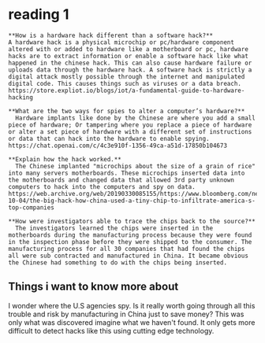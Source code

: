 # reading 1

    **How is a hardware hack different than a software hack?**
    A hardware hack is a physical microchip or pc/hardware component altered with or added to hardware like a motherboard or pc, hardware hacks are to extract information or enable a software hack like what happened in the chinese hack. This can also cause hardware failure or uploads data through the hardware hack. A software hack is strictly a digital attack mostly possible through the internet and manipulated digital code. This causes things such as viruses or a data breach. https://store.expliot.io/blogs/iot/a-fundamental-guide-to-hardware-hacking
    
    **What are the two ways for spies to alter a computer’s hardware?**
      Hardware implants like done by the Chinese are where you add a small piece of hardware; Or tampering where you replace a piece of hardware or alter a set piece of hardware with a different set of instructions or data that can hack into the hardware to enable spying. https://chat.openai.com/c/4c3e910f-1356-49ca-a51d-17850b104673
   
    **Explain how the hack worked.**
      The Chinese implanted "microchips about the size of a grain of rice" into many servers motherboards. These microchips inserted data into the motherboards and changed data that allowed 3rd party unknown computers to hack into the computers and spy on data. https://web.archive.org/web/20190330085155/https://www.bloomberg.com/news/features/2018-10-04/the-big-hack-how-china-used-a-tiny-chip-to-infiltrate-america-s-top-companies
   
    **How were investigators able to trace the chips back to the source?**
      The investigators learned the chips were inserted in the motherboards during the manufacturing process because they were found in the inspection phase before they were shipped to the consumer. The manufacturing process for all 30 companies that had found the chips all were sub contracted and manufactured in China. It became obvious the Chinese had something to do with the chips being inserted.











## Things i want to know more about
  I wonder where the U.S agencies spy.
  Is it really worth going through all this trouble and risk by manufacturing in China just to save money?
  This was only what was discovered imagine what we haven't found. It only gets more difficult to detect hacks like this using cutting edge technology.
